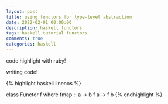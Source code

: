 ```yaml
---
layout: post
title: using functors for type-level abstraction
date: 2022-02-01 00:00:00
description: haskell functors
tags: haskell tutorial functors
comments: true
categories: haskell
---
```


code highlight with ruby!

writing code!


{% highlight haskell linenos %}

class Functor f where
    fmap :: a -> b f a -> f b
{% endhighlight %}
